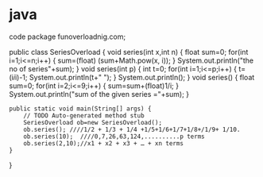 # java
code
package funoverloadnig.com;

public class SeriesOverload {
	void series(int x,int n) {
		float sum=0;
		for(int i=1;i<=n;i++) {
			sum=(float)   (sum+Math.pow(x, i));
		}
		System.out.println("the no of series"+sum);
	}
    void series(int p) {
		int t=0;
		for(int i=1;i<=p;i++) {
			t=(i*i*i)-1;
			System.out.println(t+" ");
		}
	      System.out.println();
	}
     void series() {
	float sum=0;
	for(int i=2;i<=9;i++) {
		sum=sum+(float)1/i; 
	}
	System.out.println("sum of the given series ="+sum);
}

	public static void main(String[] args) {
		// TODO Auto-generated method stub
		SeriesOverload ob=new SeriesOverload();
		ob.series(); ////1/2 + 1/3 + 1/4 +1/5+1/6+1/7+1/8+/1/9+ 1/10.
		ob.series(10);  ////0,7,26,63,124,..........p terms
		ob.series(2,10);//x1 + x2 + x3 + … + xn terms
	}

}
